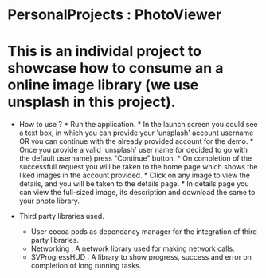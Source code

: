 # PersonalProjects : PhotoViewer

# This is an individal project to showcase how to consume an a online image library (we use unsplash in this project).

* How to use ?
      * Run the application.
      * In the launch screen you could see a text box, in which you can provide your 'unsplash' account username OR 
          you can continue with the already provided account for the demo.
      * Once you provide a valid 'unsplash' user name (or decided to go with the default username) press "Continue" button.
      * On completion of the successfull request you will be taken to the home page which shows the liked images 
        in the account provided.
      * Click on any image to view the details, and you will be taken to the details page.
      * In details page you can view the full-sized image, its description and download the same to your photo library.
      
* Third party libraries used.
    * User cocoa pods as dependancy manager for the integration of third party libraries.
    * Networking : A network library used for making network calls.
    * SVProgressHUD : A library to show progress, success and error on completion of long running tasks.
          
      
